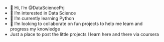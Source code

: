 - 👋 Hi, I’m @DataSciencePrj
- 👀 I’m interested in Data Science
- 🌱 I’m currently learning Python
- 💞️ I’m looking to collaborate on fun projects to help me learn and progress my knowledge
- Just a place to post  the little projects I learn here and there via coursera


